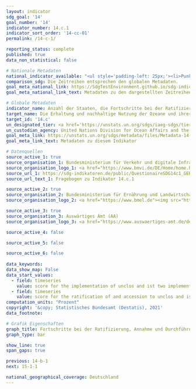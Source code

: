 ```yaml
---
layout: indicator    
sdg_goal: '14'    
goal_number: '14'    
indicator_number: 14.c.1    
indicator_sort_order: '14-cc-01'    
permalink: /14-c-1/    

reporting_status: complete    
published: true    
data_non_statistical: false    

# Nationale Metadaten    
national_indicator_available: "<ul style='padding-left: 25px;'><li>Punktzahl der Umsetzung des Seerechtsübereinkommens der Vereinten Nationen (SRÜ) und seiner zwei Zusatzübereinkommen</li> <li> Punktzahl für die Ratifikation und den Beitritt zu dem Seerechtsübereinkommens der Vereinten Nationen (SRÜ) und seiner zwei Zusatzübereinkommen</li></ul>"    
comparison_sdg: Die Zeitreihen entsprechen den globalen Metadaten.    
goal_meta_national_link: https://SdgTestEnvironment.github.io/sdg-indicators/public/MetaDe/14.c.1.pdf    
goal_meta_national_link_text: Metadaten zu den dargestellten Zeitreihen    

# Globale Metadaten    
indicator_name: Anzahl der Staaten, die Fortschritte bei der Ratifizierung, Annahme und Durchführung von ozeanbezogenen Übereinkünften zur Umsetzung des Völkerrechts, wie es im Seerechtsübereinkommen der Vereinten Nationen niedergelegt ist, durch rechtliche, politische und institutionelle Rahmenwerke machen    
target_name: Die Erhaltung und nachhaltige Nutzung der Ozeane und ihrer Ressourcen verbessern und zu diesem Zweck das Völkerrecht umsetzen, wie es im Seerechtsübereinkommen der Vereinten Nationen niedergelegt ist, das den rechtlichen Rahmen für die Erhaltung und nachhaltige Nutzung der Ozeane und ihrer Ressourcen vorgibt, worauf in Ziffer 158 des Dokuments „Die Zukunft, die wir wollen“ hingewiesen wird    
target_id: '14.c'    
un_designated_tier: <a href='https://unstats.un.org/sdgs/iaeg-sdgs/tier-classification/' title='Klicken Sie hier um weitere Informationen zur UN-Tier-Klassifikation zu erhalten.'  target='_blank'>Tier II</a>    
un_custodian_agency: United Nations Division for Ocean Affairs and the Law of the Sea (UN-DOALOS), Office of Legal Affairs, United Nations Secretariat    
goal_meta_link: https://unstats.un.org/sdgs/metadata/files/Metadata-14-0c-01.pdf    
goal_meta_link_text: Metadaten zu diesem Indikator        

# Datenquellen
source_active_1: true
source_organisation_1: Bundesministerium für Verkehr und digitale Infrastruktur (BMVI)
source_organisation_logo_1: <a href="https://www.bmvi.de/DE/Home/home.html"><img src="https://g205sdgs.github.io/sdg-indicators/public/OrgImgDe/bmvi.png" alt="Logo bmvi" style="height:60px; width:148px"/></a>
source_url_1: https://sdg-indikatoren.de/public/QuestionaireSDG14c1_GER.pdf
source_url_text_1: Fragebogen zu Indikator 14.c.1

source_active_2: true
source_organisation_2: Bundesministerium für Ernährung und Landwirtschaft (BMEL)
source_organisation_logo_2: <a href="https://www.bmel.de"><img src="https://g205sdgs.github.io/sdg-indicators/public/OrgImgDe/bmel.png" alt="Logo bmel" style="height:60px; width:148px"/></a>

source_active_3: true
source_organisation_3: Auswärtiges Amt (AA)
source_organisation_logo_3: <a href="https://www.auswaertiges-amt.de/de/"><img src="https://g205sdgs.github.io/sdg-indicators/public/OrgImgDe/aa.png" alt="Logo aa" style="height:60px; width:148px"/></a>

source_active_4: false

source_active_5: false

source_active_6: false
    
data_keywords:     
data_show_map: False    
data_start_values: 
  - field: timeseries
    value: score for the implementation of unclos and ist two implementing agreements
  - field: timeseries
    value: score for the ratification of and accession to unclos and ist two implementing agreements    
computation_units: "Prozent"    
copyright: '&copy; Statistisches Bundesamt (Destatis), 2021'    
data_footnote:     

# Grafik Eigenschaften    
graph_title: Fortschritte bei der Ratifizierung, Annahme und Durchführung von ozeanbezogenen Übereinkünften    
graph_type: bar    

show_line: true
span_gaps: true    

previous: 14-b-1    
next: 15-1-1    

national_geographical_coverage: Deutschland    
---
```


<span></span>